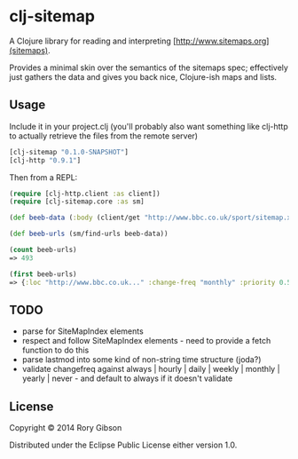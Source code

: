 # clj-sitemap

A Clojure library for reading and interpreting [http://www.sitemaps.org](sitemaps).

Provides a minimal skin over the semantics of the sitemaps spec; effectively just gathers the data and gives you back nice, Clojure-ish maps and lists.


## Usage

Include it in your project.clj (you'll probably also want something like clj-http to actually retrieve the files from the remote server)

```clojure
[clj-sitemap "0.1.0-SNAPSHOT"]
[clj-http "0.9.1"]
```

Then from a REPL:

```clojure
(require [clj-http.client :as client])
(require [clj-sitemap.core :as sm]

(def beeb-data (:body (client/get "http://www.bbc.co.uk/sport/sitemap.xml")))

(def beeb-urls (sm/find-urls beeb-data))

(count beeb-urls)
=> 493

(first beeb-urls)
=> {:loc "http://www.bbc.co.uk..." :change-freq "monthly" :priority 0.5 :last-modified "2014-01-29"}

```


## TODO
+ parse for SiteMapIndex elements
+ respect and follow SiteMapIndex elements - need to provide a fetch function to do this
+ parse lastmod into some kind of non-string time structure (joda?)
+ validate changefreq against always | hourly | daily | weekly | monthly | yearly | never - and default to always if it doesn't validate

## License

Copyright © 2014 Rory Gibson

Distributed under the Eclipse Public License either version 1.0.